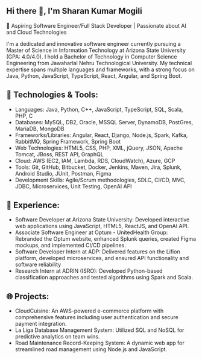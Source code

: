 ## Hi there 👋, I'm Sharan Kumar Mogili 
🚀 Aspiring Software Engineer/Full Stack Developer | Passionate about AI and Cloud Technologies

I'm a dedicated and innovative software engineer currently pursuing a Master of Science in Information Technology at Arizona State University (GPA: 4.0/4.0). I hold a Bachelor of Technology in Computer Science Engineering from Jawaharlal Nehru Technological University. My technical expertise spans multiple languages and frameworks, with a strong focus on Java, Python, JavaScript, TypeScript, React, Angular, and Spring Boot.

## 🔧 Technologies & Tools:

- Languages: Java, Python, C++, JavaScript, TypeScript, SQL, Scala, PHP, C
- Databases: MySQL, DB2, Oracle, MSSQL Server, DynamoDB, PostGres, MariaDB, MongoDB
- Frameworks/Libraries: Angular, React, Django, Node.js, Spark, Kafka, RabbitMQ, Spring Framework, Spring Boot
- Web Technologies: HTML5, CSS, PHP, XML, jQuery, JSON, Apache Tomcat, JBoss, REST API, GraphQL
- Cloud: AWS (EC2, IAM, Lambda, RDS, CloudWatch), Azure, GCP
- Tools: Git, GitHub, Bitbucket, Docker, Jenkins, Maven, Jira, Splunk, Android Studio, JUnit, Postman, Figma
- Development Skills: Agile/Scrum methodologies, SDLC, CI/CD, MVC, JDBC, Microservices, Unit Testing, OpenAI API

## 💼 Experience:

- Software Developer at Arizona State University: Developed interactive web applications using JavaScript, HTML5, ReactJS, and OpenAI API.
- Associate Software Engineer at Optum - UnitedHealth Group: Rebranded the Optum website, enhanced Splunk queries, created Figma mockups, and implemented CI/CD pipelines.
- Software Developer Intern at ADP: Delivered features on the Lifion platform, developed microservices, and ensured API functionality and software reliability
- Research Intern at ADRIN (ISRO): Developed Python-based classification approaches and tested algorithms using Spark and Scala.

## 🌐 Projects:

- CloudCuisine: An AWS-powered e-commerce platform with comprehensive features including user authentication and secure payment integration.
- La Liga Database Management System: Utilized SQL and NoSQL for predictive analytics on team wins.
- Road Maintenance Record-Keeping System: A dynamic web app for streamlined road management using Node.js and JavaScript.
